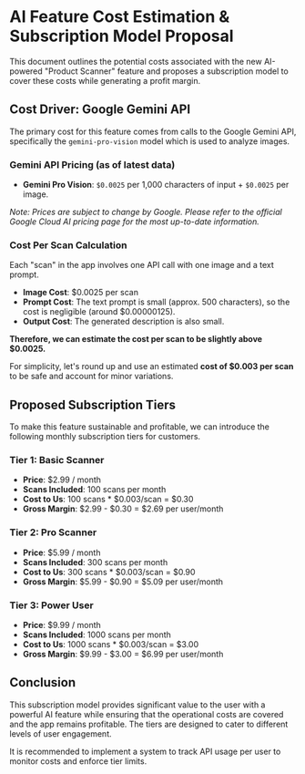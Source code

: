 # AI Feature Cost Estimation & Subscription Model Proposal

This document outlines the potential costs associated with the new AI-powered "Product Scanner" feature and proposes a subscription model to cover these costs while generating a profit margin.

## Cost Driver: Google Gemini API

The primary cost for this feature comes from calls to the Google Gemini API, specifically the `gemini-pro-vision` model which is used to analyze images.

### Gemini API Pricing (as of latest data)

-   **Gemini Pro Vision**: `$0.0025` per 1,000 characters of input + `$0.0025` per image.

*Note: Prices are subject to change by Google. Please refer to the official Google Cloud AI pricing page for the most up-to-date information.*

### Cost Per Scan Calculation

Each "scan" in the app involves one API call with one image and a text prompt.

-   **Image Cost**: $0.0025 per scan
-   **Prompt Cost**: The text prompt is small (approx. 500 characters), so the cost is negligible (around $0.00000125).
-   **Output Cost**: The generated description is also small.

**Therefore, we can estimate the cost per scan to be slightly above $0.0025.**

For simplicity, let's round up and use an estimated **cost of $0.003 per scan** to be safe and account for minor variations.

## Proposed Subscription Tiers

To make this feature sustainable and profitable, we can introduce the following monthly subscription tiers for customers.

### Tier 1: Basic Scanner

-   **Price**: $2.99 / month
-   **Scans Included**: 100 scans per month
-   **Cost to Us**: 100 scans * $0.003/scan = $0.30
-   **Gross Margin**: $2.99 - $0.30 = $2.69 per user/month

### Tier 2: Pro Scanner

-   **Price**: $5.99 / month
-   **Scans Included**: 300 scans per month
-   **Cost to Us**: 300 scans * $0.003/scan = $0.90
-   **Gross Margin**: $5.99 - $0.90 = $5.09 per user/month

### Tier 3: Power User

-   **Price**: $9.99 / month
-   **Scans Included**: 1000 scans per month
-   **Cost to Us**: 1000 scans * $0.003/scan = $3.00
-   **Gross Margin**: $9.99 - $3.00 = $6.99 per user/month

## Conclusion

This subscription model provides significant value to the user with a powerful AI feature while ensuring that the operational costs are covered and the app remains profitable. The tiers are designed to cater to different levels of user engagement.

It is recommended to implement a system to track API usage per user to monitor costs and enforce tier limits.
